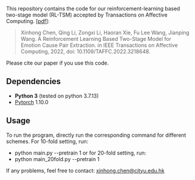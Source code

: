 This repository contains the code for our reinforcement-learning based two-stage model (RL-TSM) accepted by Transactions on Affective Computing.
\[[pdf](https://ieeexplore.ieee.org/document/9933859)\]:

>Xinhong Chen, Qing Li, Zongxi Li, Haoran Xie, Fu Lee Wang, Jianping Wang. A Reinforcement Learning Based Two-Stage Model for Emotion Cause Pair Extraction. in IEEE Transactions on Affective Computing, 2022, doi: 10.1109/TAFFC.2022.3218648.

Please cite our paper if you use this code.

## Dependencies

- **Python 3** (tested on python 3.7.13)
- [Pytorch](https://pytorch.org/) 1.10.0

## Usage

To run the program, directly run the corresponding command for different schemes. For 10-fold setting, run:
- python main.py --pretrain 1
or for 20-fold setting, run:
- python main_20fold.py --pretrain 1

If any problems, feel free to contact: xinhong.chen@cityu.edu.hk
